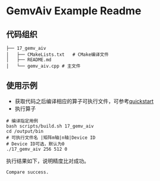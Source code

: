 # GemvAiv Example Readme
## 代码组织
```
├── 17_gemv_aiv
│   ├── CMakeLists.txt   # CMake编译文件
│   ├── README.md
│   └── gemv_aiv.cpp # 主文件
```
## 使用示例
- 获取代码之后编译相应的算子可执行文件，可参考[quickstart](../../docs/quickstart.md#算子编译)
- 执行算子
```
# 编译指定用例
bash scripts/build.sh 17_gemv_aiv
cd /output/bin
# 可执行文件名 |矩阵m轴|n轴|Device ID
# Device ID可选，默认为0
./17_gemv_aiv 256 512 0
```
执行结果如下，说明精度比对成功。
```
Compare success.
```